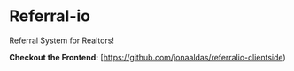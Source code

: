 
# Referral-io

Referral System for Realtors! 

**Checkout the Frontend:** [https://github.com/jonaaldas/referralio-clientside)
